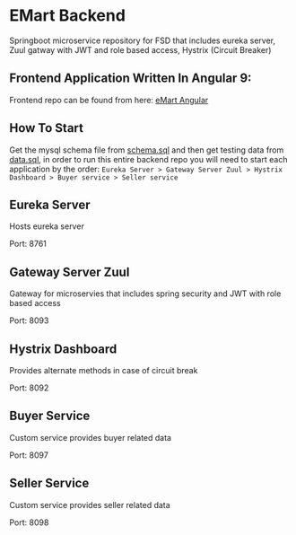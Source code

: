 # EMart Backend

Springboot microservice repository for FSD that includes eureka server, Zuul gatway with JWT and role based access, Hystrix (Circuit Breaker) 

## Frontend Application Written In Angular 9:  

Frontend repo can be found from here: [eMart Angular](https://github.com/Fribyter/eMart-angular)

## How To Start

Get the mysql schema file from [schema.sql](https://github.com/Fribyter/eMart-backend/blob/master/schema.sql) and then get testing data from [data.sql](https://github.com/Fribyter/eMart-backend/blob/master/data.sql), in order to run this entire backend repo you will need to start each application by the order: `Eureka Server > Gateway Server Zuul > Hystrix Dashboard > Buyer service > Seller service` 

## Eureka Server

Hosts eureka server

Port: 8761  

## Gateway Server Zuul  

Gateway for microservies that includes spring security and JWT with role based access

Port: 8093  

## Hystrix Dashboard

Provides alternate methods in case of circuit break

Port: 8092


## Buyer Service

Custom service provides buyer related data

Port: 8097


## Seller Service

Custom service provides seller related data

Port: 8098
